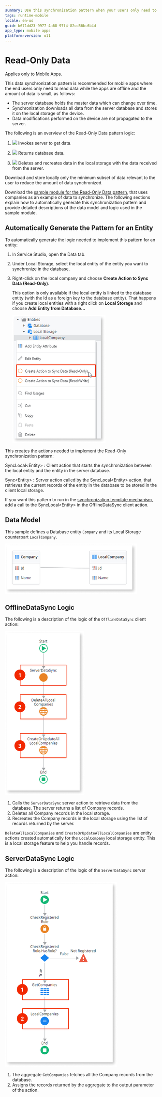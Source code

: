 ```yaml
---
summary: Use this synchronization pattern when your users only need to read data while the app is offline and the amount of data to synchronize is small.
tags: runtime-mobile
locale: en-us
guid: b671dd23-9977-4a68-97f4-82cd56bc6b4d
app_type: mobile apps
platform-version: o11
---
```


# Read-Only Data

<div class="info" markdown="1">

Applies only to Mobile Apps.

</div>

This data synchronization pattern is recommended for mobile apps where the end users only need to read data while the apps are offline and the amount of data is small, as follows:

* The server database holds the master data which can change over time. 
* Synchronization downloads all data from the server database and stores it on the local storage of the device. 
* Data modifications performed on the device are not propagated to the server. 

The following is an overview of the Read-Only Data pattern logic:

1. ![](images/icon-client.png) Invokes server to get data.

1. ![](images/icon-server.png) Returns database data.

1. ![](images/icon-client.png) Deletes and recreates data in the local storage with the data received from the server.

<div class="info" markdown="1">

Download and store locally only the minimum subset of data relevant to the user to reduce the amount of data synchronized.

</div>

Download the [sample module for the Read-Only Data pattern](http://www.outsystems.com/forge/component/1638/Offline+Data+Sync+Patterns/), that uses companies as an example of data to synchronize. The following sections explain how to automatically generate this synchronization pattern and provide detailed descriptions of the data model and logic used in the sample module.


## Automatically Generate the Pattern for an Entity

To automatically generate the logic needed to implement this pattern for an entity:

1. In Service Studio, open the Data tab.

1. Under Local Storage, select the local entity of the entity you want to synchronize in the database.

1. Right-click on the local company and choose **Create Action to Sync Data (Read-Only)**.

    This option is only available if the local entity is linked to the database entity (with the Id as a foreign key to the database entity). That happens if you create local entities with a right click on **Local Storage** and choose **Add Entity from Database...**

    ![Create Action to Sync Data \(Read-Only\)](images/read-only-data-accelerator.png)

This creates the actions needed to implement the Read-Only synchronization pattern:

SyncLocal&lt;Entity&gt;
:   Client action that starts the synchronization between the local entity and the entity in the server database.

Sync&lt;Entity&gt;
:   Server action called by the SyncLocal&lt;Entity&gt; action, that retrieves the current records of the entity in the database to be stored in the client local storage.

If you want this pattern to run in the [synchronization template mechanism](<../sync-implement.md>), add a call to the SyncLocal&lt;Entity&gt; in the OfflineDataSync client action.


## Data Model

This sample defines a Database entity `Company` and its Local Storage counterpart `LocalCompany`.

![Read-Only Data Pattern Data Model](images/read-only-data-data-model.png)


## OfflineDataSync Logic

The following is a description of the logic of the `OfflineDataSync` client action:

![Read-Only Data Pattern OfflineDataSync](images/read-only-data-offlinedatasync.png)

1. Calls the `ServerDataSync` server action to retrieve data from the database. The server returns a list of Company records.
1. Deletes all Company records in the local storage.
1. Recreates the Company records in the local storage using the list of records returned by the server.

`DeleteAllLocalCompanies` and `CreateOrUpdateAllLocalCompanies` are entity actions created automatically for the `LocalCompany` local storage entity. This is a local storage feature to help you handle records.


## ServerDataSync Logic

The following is a description of the logic of the `ServerDataSync` server action:

![Read-Only Data Pattern ServerDataSync](images/read-only-data-serverdatasync.png)

1. The aggregate `GetCompanies` fetches all the Company records from the database.
1. Assigns the records returned by the aggregate to the output parameter of the action.
